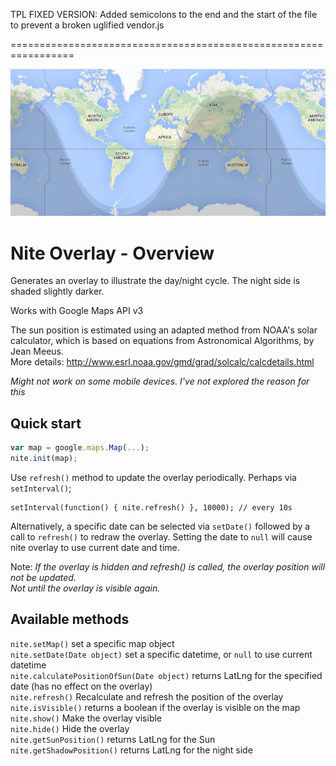 TPL FIXED VERSION: Added semicolons to the end and the start of the file to prevent a broken uglified vendor.js

=================================================================

![Preview of Nite Overlay](preview.jpg "Preview of Nite Overlay")

# Nite Overlay - Overview

Generates an overlay to illustrate the day/night cycle. The night side is shaded slightly darker.

Works with Google Maps API v3

The sun position is estimated using an adapted method from NOAA's solar calculator, which is based on equations from Astronomical Algorithms, by Jean Meeus.  
More details: http://www.esrl.noaa.gov/gmd/grad/solcalc/calcdetails.html

*Might not work on some mobile devices. I've not explored the reason for this*

## Quick start

```javascript
var map = google.maps.Map(...);
nite.init(map);
```
Use `refresh()` method to update the overlay periodically. Perhaps via `setInterval()`;

```
setInterval(function() { nite.refresh() }, 10000); // every 10s
```

Alternatively, a specific date can be selected via `setDate()` followed by a call to `refresh()` to redraw the overlay. Setting the date to `null` will cause nite overlay to use current date and time.

Note: *If the overlay is hidden and refresh() is called, the overlay position will not be updated.  
Not until the overlay is visible again.*

## Available methods

`nite.setMap()` set a specific map object  
`nite.setDate(Date object)` set a specific datetime, or `null` to use current datetime  
`nite.calculatePositionOfSun(Date object)` returns LatLng for the specified date (has no effect on the overlay)  
`nite.refresh()` Recalculate and refresh the position of the overlay  
`nite.isVisible()` returns a boolean if the overlay is visible on the map  
`nite.show()` Make the overlay visible  
`nite.hide()` Hide the overlay  
`nite.getSunPosition()` returns LatLng for the Sun  
`nite.getShadowPosition()` returns LatLng for the night side  

